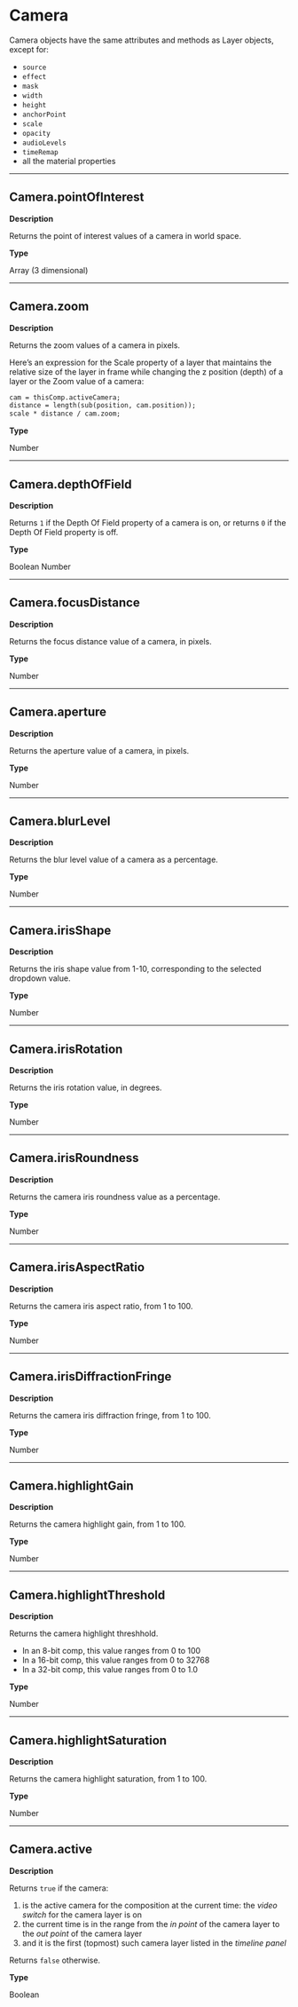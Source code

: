 # Camera

Camera objects have the same attributes and methods as Layer objects, except for:

* `source`
* `effect`
* `mask`
* `width`
* `height`
* `anchorPoint`
* `scale`
* `opacity`
* `audioLevels`
* `timeRemap`
* all the material properties

---

## Camera.pointOfInterest

**Description**

Returns the point of interest values of a camera in world space.

**Type**

Array (3 dimensional)

---

## Camera.zoom

**Description**

Returns the zoom values of a camera in pixels.

Here’s an expression for the Scale property of a layer that maintains the relative size of the layer in frame while changing the z position (depth) of a layer or the Zoom value of a camera:

```default
cam = thisComp.activeCamera;
distance = length(sub(position, cam.position));
scale * distance / cam.zoom;
```

**Type**

Number

---

## Camera.depthOfField

**Description**

Returns `1` if the Depth Of Field property of a camera is on, or returns `0` if the Depth Of Field property is off.

**Type**

Boolean Number

---

## Camera.focusDistance

**Description**

Returns the focus distance value of a camera, in pixels.

**Type**

Number

---

## Camera.aperture

**Description**

Returns the aperture value of a camera, in pixels.

**Type**

Number

---

## Camera.blurLevel

**Description**

Returns the blur level value of a camera as a percentage.

**Type**

Number

---

## Camera.irisShape

**Description**

Returns the iris shape value from 1-10, corresponding to the selected dropdown value.

<!-- note: Value ``2`` is reserved for the divider. -->

**Type**

Number

---

## Camera.irisRotation

**Description**

Returns the iris rotation value, in degrees.

**Type**

Number

---

## Camera.irisRoundness

**Description**

Returns the camera iris roundness value as a percentage.

**Type**

Number

---

## Camera.irisAspectRatio

**Description**

Returns the camera iris aspect ratio, from 1 to 100.

**Type**

Number

---

## Camera.irisDiffractionFringe

**Description**

Returns the camera iris diffraction fringe, from 1 to 100.

**Type**

Number

---

## Camera.highlightGain

**Description**

Returns the camera highlight gain, from 1 to 100.

**Type**

Number

---

## Camera.highlightThreshold

**Description**

Returns the camera highlight threshhold.

- In an 8-bit comp, this value ranges from 0 to 100
- In a 16-bit comp, this value ranges from 0 to 32768
- In a 32-bit comp, this value ranges from 0 to 1.0

**Type**

Number

---

## Camera.highlightSaturation

**Description**

Returns the camera highlight saturation, from 1 to 100.

**Type**

Number

---

## Camera.active

**Description**

Returns `true` if the camera:

1. is the active camera for the composition at the current time: the *video switch* for the camera layer is on
2. the current time is in the range from the *in point* of the camera layer to the *out point* of the camera layer
3. and it is the first (topmost) such camera layer listed in the *timeline panel*

Returns `false` otherwise.

**Type**

Boolean
